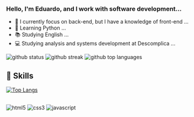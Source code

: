 ### Hello, I'm Eduardo, and I work with software development...

- 🔭 I currently focus on back-end, but I have a knowledge of front-end ...
- 🌱 Learning Python ...
- :books: Studying English ...
- :computer: Studying analysis and systems development at Descomplica ...

<div class="flex w-full flex-col items-center">
    <img class="output" src="https://github-readme-stats.vercel.app/api?username=EduardoMoreiraDeSouza&amp;theme=vue-dark&amp;show_icons=true&amp;hide_border=false&amp;count_private=true" alt="github status">
    <img class="output" src="https://github-readme-streak-stats.herokuapp.com/?user=EduardoMoreiraDeSouza&amp;theme=vue-dark&amp;hide_border=false" alt="github streak">
    <img class="output" src="https://github-readme-stats.vercel.app/api/top-langs/?username=EduardoMoreiraDeSouza&amp;theme=vue-dark&amp;show_icons=true&amp;hide_border=false&amp;" alt="github top languages">
</div>

## 🚀 Skills

[![Top Langs](https://github-readme-stats.vercel.app/api/top-langs/?username=EduardoMoreiraDeSouza)](https://github.com/anuraghazra/github-readme-stats)

<div style="display: inline_block"><br>
  <img alig=center" src="https://img.shields.io/badge/HTML5-E34F26?style=for-the-badge&logo=html5&logoColor=white" alt="html5" />
  <img alig=center" src="https://img.shields.io/badge/CSS3-1572B6?style=for-the-badge&logo=css3&logoColor=white" alt="css3" />
  <img alig=center" src="https://img.shields.io/badge/JavaScript-F7DF1E?style=for-the-badge&logo=javascript&logoColor=black" alt="javascript" />
</div>

